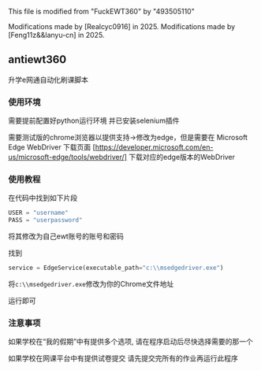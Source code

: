 This file is modified from "FuckEWT360" by "493505110"

Modifications made by [Realcyc0916] in 2025.
Modifications made by [Feng11z&&lanyu-cn] in 2025.


## antiewt360
升学e网通自动化刷课脚本

### 使用环境

需要提前配置好python运行环境
并已安装selenium插件

需要测试版的chrome浏览器以提供支持->修改为edge，但是需要在 Microsoft Edge WebDriver 下载页面 [https://developer.microsoft.com/en-us/microsoft-edge/tools/webdriver/] 下载对应的edge版本的WebDriver

### 使用教程

在代码中找到如下片段
```python
USER = "username"
PASS = "userpassword"
```
将其修改为自己ewt账号的账号和密码

找到
```python
service = EdgeService(executable_path="c:\\msedgedriver.exe")
```
将```c:\\msedgedriver.exe```修改为你的Chrome文件地址

运行即可

### 注意事项

如果学校在“我的假期”中有提供多个选项, 请在程序启动后尽快选择需要的那一个

如果学校在网课平台中有提供试卷提交
请先提交完所有的作业再运行此程序

